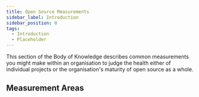 ```yaml
---
title: Open Source Measurements
sidebar_label: Introduction
sidebar_position: 0
tags: 
  - Introduction
  - Placeholder
---
```


This section of the Body of Knowledge describes common measurements you might make within an organisation to judge the health either of individual projects or the organisation's maturity of open source as a whole.

## Measurement Areas

<BokTagList filter="Measurements" />